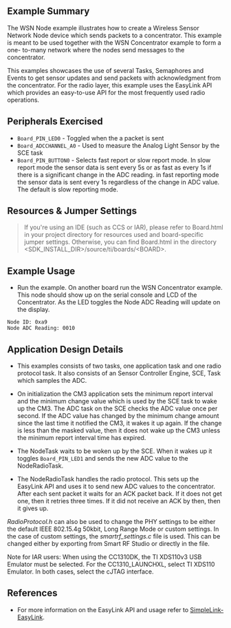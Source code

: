 ## Example Summary

The WSN Node example illustrates how to create a Wireless Sensor
Network Node device which sends packets to a concentrator. This example is
meant to be used together with the WSN Concentrator example to form a one-
to-many network where the nodes send messages to the concentrator.

This examples showcases the use of several Tasks, Semaphores and Events to
get sensor updates and send packets with acknowledgment from the concentrator.
For the radio layer, this example uses the EasyLink API which provides an
easy-to-use API for the most frequently used radio operations.

## Peripherals Exercised

* `Board_PIN_LED0` - Toggled when the a packet is sent
* `Board_ADCCHANNEL_A0` - Used to measure the Analog Light Sensor by the SCE task
* `Board_PIN_BUTTON0` - Selects fast report or slow report mode. In slow report
mode the sensor data is sent every 5s or as fast as every 1s if there is a
significant change in the ADC reading. in fast reporting mode the sensor data
is sent every 1s regardless of the change in ADC value. The default is slow
reporting mode.


## Resources & Jumper Settings

> If you're using an IDE (such as CCS or IAR), please refer to Board.html in your project
directory for resources used and board-specific jumper settings. Otherwise, you can find
Board.html in the directory &lt;SDK_INSTALL_DIR&gt;/source/ti/boards/&lt;BOARD&gt;.

## Example Usage

* Run the example. On another board run the WSN Concentrator example.
This node should show up on the serial console and LCD of the Concentrator. 
As the LED toggles the Node ADC Reading will update on the display. 

```shell
Node ID: 0xa9
Node ADC Reading: 0010
```

## Application Design Details

* This examples consists of two tasks, one application task and one radio
protocol task. It also consists of an Sensor Controller Engine, SCE, Task which
samples the ADC.

* On initialization the CM3 application sets the minimum report interval and
the minimum change value which is used by the SCE task to wake up the CM3. The
ADC task on the SCE checks the ADC value once per second. If the ADC value has
changed by the minimum change amount since the last time it notified the CM3,
it wakes it up again. If the change is less than the masked value, then it
does not wake up the CM3 unless the minimum report interval time has expired.

* The NodeTask waits to be woken up by the SCE. When it wakes up it toggles
`Board_PIN_LED1` and sends the new ADC value to the NodeRadioTask.

* The NodeRadioTask handles the radio protocol. This sets up the EasyLink
API and uses it to send new ADC values to the concentrator. After each sent
packet it waits for an ACK packet back. If it does not get one, then it retries
three times. If it did not receive an ACK by then, then it gives up.

*RadioProtocol.h* can also be used to change the
PHY settings to be either the default IEEE 802.15.4g 50kbit,
Long Range Mode or custom settings. In the case of custom settings,
the *smartrf_settings.c* file is used. This can be changed either
by exporting from Smart RF Studio or directly in the file.

Note for IAR users: When using the CC1310DK, the TI XDS110v3 USB Emulator must
be selected. For the CC1310_LAUNCHXL, select TI XDS110 Emulator. In both cases,
select the cJTAG interface.

## References
* For more information on the EasyLink API and usage refer to [SimpleLink-EasyLink](http://processors.wiki.ti.com/index.php/SimpleLink-EasyLink).
